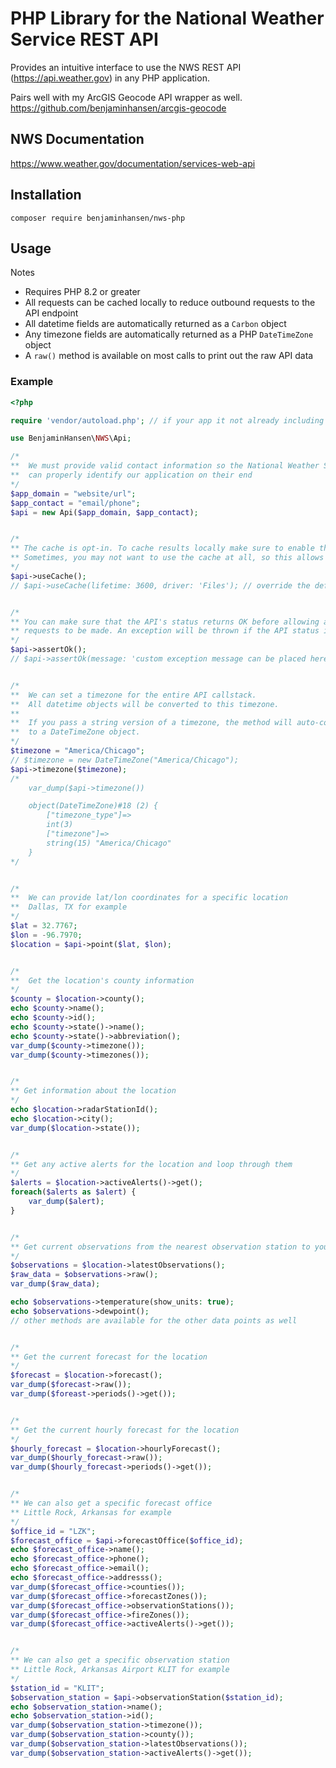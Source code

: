 # PHP Library for the National Weather Service REST API

Provides an intuitive interface to use the NWS REST API (https://api.weather.gov) in any PHP application.

Pairs well with my ArcGIS Geocode API wrapper as well.
https://github.com/benjaminhansen/arcgis-geocode

## NWS Documentation
https://www.weather.gov/documentation/services-web-api

## Installation
```
composer require benjaminhansen/nws-php
```

## Usage
Notes
* Requires PHP 8.2 or greater
* All requests can be cached locally to reduce outbound requests to the API endpoint
* All datetime fields are automatically returned as a <code>Carbon</code> object
* Any timezone fields are automatically returned as a PHP <code>DateTimeZone</code> object
* A <code>raw()</code> method is available on most calls to print out the raw API data

### Example

```php
<?php

require 'vendor/autoload.php'; // if your app it not already including this

use BenjaminHansen\NWS\Api;

/*
**  We must provide valid contact information so the National Weather Service
**  can properly identify our application on their end
*/
$app_domain = "website/url";
$app_contact = "email/phone";
$api = new Api($app_domain, $app_contact);


/*
** The cache is opt-in. To cache results locally make sure to enable the cache.
** Sometimes, you may not want to use the cache at all, so this allows it to be toggled on/off.
*/
$api->useCache();
// $api->useCache(lifetime: 3600, driver: 'Files'); // override the default cache lifetime seconds and/or storage driver, if necessary


/*
** You can make sure that the API's status returns OK before allowing any
** requests to be made. An exception will be thrown if the API status is not OK.
*/
$api->assertOk();
// $api->assertOk(message: 'custom exception message can be placed here');


/*
**  We can set a timezone for the entire API callstack.
**  All datetime objects will be converted to this timezone.
**
**  If you pass a string version of a timezone, the method will auto-convert it
**  to a DateTimeZone object.
*/
$timezone = "America/Chicago";
// $timezone = new DateTimeZone("America/Chicago");
$api->timezone($timezone);
/*
    var_dump($api->timezone())

    object(DateTimeZone)#18 (2) {
        ["timezone_type"]=>
        int(3)
        ["timezone"]=>
        string(15) "America/Chicago"
    }
*/


/*
**  We can provide lat/lon coordinates for a specific location
**  Dallas, TX for example
*/
$lat = 32.7767;
$lon = -96.7970;
$location = $api->point($lat, $lon);


/*
**  Get the location's county information
*/
$county = $location->county();
echo $county->name();
echo $county->id();
echo $county->state()->name();
echo $county->state()->abbreviation();
var_dump($county->timezone());
var_dump($county->timezones());


/*
** Get information about the location
*/
echo $location->radarStationId();
echo $location->city();
var_dump($location->state());


/*
** Get any active alerts for the location and loop through them
*/
$alerts = $location->activeAlerts()->get();
foreach($alerts as $alert) {
    var_dump($alert);
}


/*
** Get current observations from the nearest observation station to your location
*/
$observations = $location->latestObservations();
$raw_data = $observations->raw();
var_dump($raw_data);

echo $observations->temperature(show_units: true);
echo $observations->dewpoint();
// other methods are available for the other data points as well


/*
** Get the current forecast for the location
*/
$forecast = $location->forecast();
var_dump($forecast->raw());
var_dump($foreast->periods()->get());


/*
** Get the current hourly forecast for the location
*/
$hourly_forecast = $location->hourlyForecast();
var_dump($hourly_forecast->raw());
var_dump($hourly_forecast->periods()->get());


/*
** We can also get a specific forecast office
** Little Rock, Arkansas for example
*/
$office_id = "LZK";
$forecast_office = $api->forecastOffice($office_id);
echo $forecast_office->name();
echo $forecast_office->phone();
echo $forecast_office->email();
echo $forecast_office->addresss();
var_dump($forecast_office->counties());
var_dump($forecast_office->forecastZones());
var_dump($forecast_office->observationStations());
var_dump($forecast_office->fireZones());
var_dump($forecast_office->activeAlerts()->get());


/*
** We can also get a specific observation station
** Little Rock, Arkansas Airport KLIT for example
*/
$station_id = "KLIT";
$observation_station = $api->observationStation($station_id);
echo $observation_station->name();
echo $observation_station->id();
var_dump($observation_station->timezone());
var_dump($observation_station->county());
var_dump($observation_station->latestObservations());
var_dump($observation_station->activeAlerts()->get());
```
